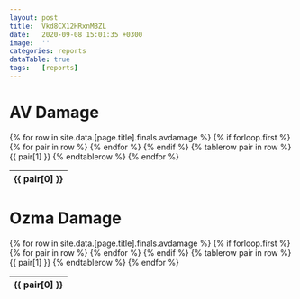 ```yaml
---
layout: post
title:  Vkd8CX12HRxnMBZL
date:   2020-09-08 15:01:35 +0300
image:  ''
categories: reports
dataTable: true
tags:   [reports]
---
```

# AV Damage
<table id="avdps" class="scrollbar-deep-purple bordered-deep-purple thin">
  {% for row in site.data.[page.title].finals.avdamage %}
    {% if forloop.first %}
    <thead>
    <tr>
      {% for pair in row %}
        <th>{{ pair[0] }}</th>
      {% endfor %}
    </tr>
    </thead>
    {% endif %}
    {% tablerow pair in row %}
      {{ pair[1] }}
    {% endtablerow %}
  {% endfor %}
</table>

# Ozma Damage
<table class="ozmadps">
  {% for row in site.data.[page.title].finals.avdamage %}
    {% if forloop.first %}
    <thead>
    <tr>
      {% for pair in row %}
        <th>{{ pair[0] }}</th>
      {% endfor %}
    </tr>
    </thead>
    {% endif %}
    {% tablerow pair in row %}
      {{ pair[1] }}
    {% endtablerow %}
  {% endfor %}
</table>

<script>
$('#avdps').DataTable({
	paging: false,
	"order": [[ 3, "desc" ]],
	scrollY: 400,
	"searching": true,
	responsive: true,
        "info" : false,
        "columnDefs": [
            {
                "targets": [ 3 ],
                "visible": false,
                "searchable": false
            }
        ]
})
</script>

<script>
$('table.ozmadps').DataTable({
        paging: false,
        "order": [[ 3, "desc" ]],
        scrollY: 400,
        responsive: true,
        "columnDefs": [
            {
                "targets": [ 3 ],
                "visible": false,
                "searchable": false
            }
        ]
} )
</script>
